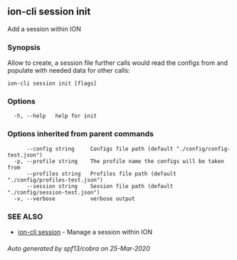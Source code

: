 ## ion-cli session init

Add a session within ION

### Synopsis

Allow to create, a session file further calls would read the configs from and populate with needed data for other calls:

```
ion-cli session init [flags]
```

### Options

```
  -h, --help   help for init
```

### Options inherited from parent commands

```
      --config string     Configs file path (default "./config/config-test.json")
  -p, --profile string    The profile name the configs will be taken from
      --profiles string   Profiles file path (default "./config/profiles-test.json")
      --session string    Session file path (default "./config/session-test.json")
  -v, --verbose           verbose output
```

### SEE ALSO

* [ion-cli session](ion-cli_session.md)	 - Manage a session within ION

###### Auto generated by spf13/cobra on 25-Mar-2020
